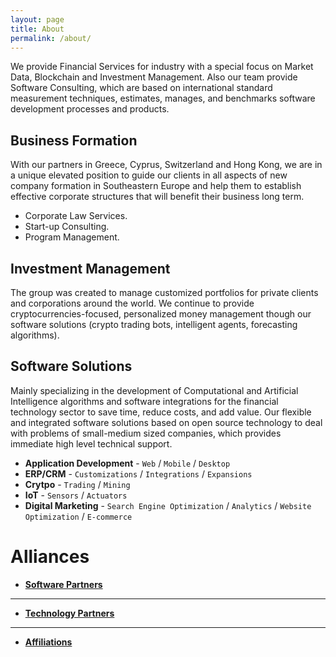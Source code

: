 ```yaml
---
layout: page
title: About
permalink: /about/
---
```


We provide Financial Services for industry with a special focus on Market Data, Blockchain and Investment Management. Also our team provide Software Consulting, which are based on international standard measurement techniques, estimates, manages, and benchmarks software development processes and products.

## Business Formation 
With our partners in Greece, Cyprus, Switzerland and Hong Kong, we are in a unique elevated position to guide our clients in all aspects of new company formation in Southeastern Europe and help them to establish effective corporate structures that will benefit their business long term. 
 
* Corporate Law Services.
* Start-up Consulting.
* Program Management.

## Investment Management
The group was created to manage customized portfolios for private clients and corporations around the world. We continue to provide cryptocurrencies-focused, personalized money management though our software solutions (crypto trading bots, intelligent agents, forecasting algorithms).

## Software Solutions
Mainly specializing in the development of Computational and Artificial Intelligence algorithms and software integrations for the financial technology sector to save time, reduce costs, and add value. Our  flexible and integrated software solutions based on open source technology to deal with problems of small-medium sized companies, which provides immediate high level technical support.


* **Application Development** - `Web` / `Mobile` / `Desktop`
* **ERP/CRM** - `Customizations` / `Integrations` / `Expansions`
* **Crytpo** - `Trading` / `Mining` 
* **IoT** -  `Sensors` / `Actuators`
* **Digital Marketing** - `Search Engine Optimization` / `Analytics` / `Website Optimization` / `E-commerce`

# Alliances

* [**Software Partners**](#) 
   

***

* [**Technology Partners**](#) 
    


***

* [**Affiliations**](#) 




